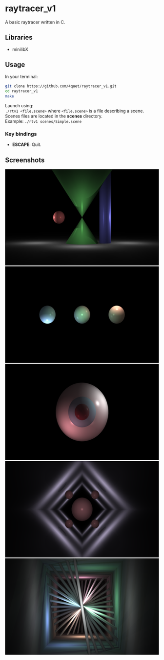 # raytracer_v1

A basic raytracer written in C.

## Libraries

* minilibX

## Usage

In your terminal:  
```sh
git clone https://github.com/4quet/raytracer_v1.git
cd raytracer_v1
make
```
  
Launch using:  
`./rtv1 <file.scene>` where `<file.scene>` is a file describing a scene.  
Scenes files are located in the **scenes** directory.  
Example: `./rtv1 scenes/Simple.scene`

### Key bindings

* **ESCAPE**: Quit.

## Screenshots

![screenshot1](./screenshots/screenshot1.png)
![screenshot2](./screenshots/screenshot2.png)
![screenshot3](./screenshots/screenshot3.png)
![screenshot4](./screenshots/screenshot4.png)
![screenshot5](./screenshots/screenshot5.png)
